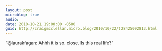 ```yaml
---
layout: post
microblog: true
audio: 
date: 2010-10-21 19:00:00 -0500
guid: http://craigmcclellan.micro.blog/2010/10/22/t28425092813.html
---
```

“@laurakfagan: Ahhh it is so. close. Is this real life?”
